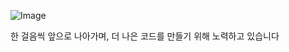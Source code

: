 ![Image](https://github.com/user-attachments/assets/4feb22cf-2469-47d1-b789-4ef1fb007398)

한 걸음씩 앞으로 나아가며, 더 나은 코드를 만들기 위해 노력하고 있습니다
